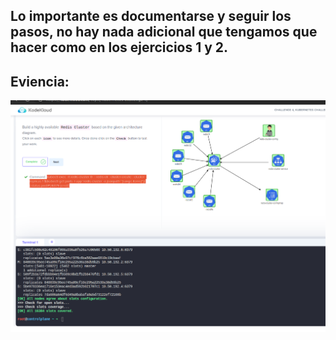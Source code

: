 ## Lo importante es documentarse y seguir los pasos, no hay nada adicional que tengamos que hacer como en los ejercicios 1 y 2.

## Eviencia:

  ![Challenge-4-completado](./Doc/challenge-4-ok.png?raw=true " Challenge-4-completado ")
